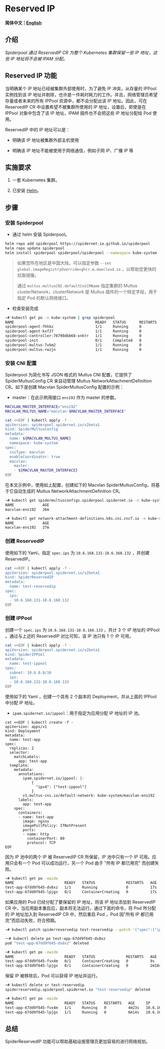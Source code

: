# Reserved IP

**简体中文** | [**English**](./reserved-ip.md)

## 介绍

*Spiderpool 通过 ReservedIP CR 为整个 Kubernetes 集群保留一些 IP 地址，这些 IP 地址将不会被 IPAM 分配。*

## Reserved IP 功能

当明确某个 IP 地址已经被集群外部使用时，为了避免 IP 冲突，从存量的 IPPool 实例找到该 IP 地址并剔除，也许是一件耗时耗力的工作。并且，网络管理员希望存量或者未来的所有 IPPool 资源中，都不会分配出该 IP 地址。因此，可在 ReservedIP CR 中设置希望不被集群所使用的 IP 地址，设置后，即使是在 IPPool 对象中包含了该 IP 地址，IPAM 插件也不会把这些 IP 地址分配给 Pod 使用。

ReservedIP 中的 IP 地址可以是：

- 明确该 IP 地址被集群外部主机使用

- 明确该 IP 地址不能被使用于网络通信，例如子网 IP、广播 IP 等

## 实施要求

1. 一套 Kubernetes 集群。

2. 已安装 [Helm](https://helm.sh/docs/intro/install/)。

## 步骤

### 安装 Spiderpool

- 通过 helm 安装 Spiderpool。

```bash
helm repo add spiderpool https://spidernet-io.github.io/spiderpool
helm repo update spiderpool
helm install spiderpool spiderpool/spiderpool --namespace kube-system  --set multus.multusCNI.defaultCniCRName="macvlan-ens192" 
```

> 如果您所在地区是中国大陆，可以指定参数 `--set global.imageRegistryOverride=ghcr.m.daocloud.io` ，以帮助您更快的拉取镜像。
>
> 通过 `multus.multusCNI.defaultCniCRName` 指定集群的 Multus clusterNetwork，clusterNetwork 是 Multus 插件的一个特定字段，用于指定 Pod 的默认网络接口。

- 检查安装完成

```bash
~# kubectl get po -n kube-system | grep spiderpool
NAME                                     READY   STATUS      RESTARTS   AGE                                
spiderpool-agent-7hhkz                   1/1     Running     0          13m
spiderpool-agent-kxf27                   1/1     Running     0          13m
spiderpool-controller-76798dbb68-xnktr   1/1     Running     0          13m
spiderpool-init                          0/1     Completed   0          13m
spiderpool-multus-7vkm2                  1/1     Running     0          13m
spiderpool-multus-rwzjn                  1/1     Running     0          13m
```

### 安装 CNI 配置

Spiderpool 为简化书写 JSON 格式的 Multus CNI 配置，它提供了 SpiderMultusConfig CR 来自动管理 Multus NetworkAttachmentDefinition CR。如下是创建 Macvlan SpiderMultusConfig 配置的示例：

- master：在此示例用接口 `ens192` 作为 master 的参数。

```bash
MACVLAN_MASTER_INTERFACE="ens192"
MACVLAN_MULTUS_NAME="macvlan-$MACVLAN_MASTER_INTERFACE"

cat <<EOF | kubectl apply -f -
apiVersion: spiderpool.spidernet.io/v2beta1
kind: SpiderMultusConfig
metadata:
  name: ${MACVLAN_MULTUS_NAME}
  namespace: kube-system
spec:
  cniType: macvlan
  enableCoordinator: true
  macvlan:
    master:
    - ${MACVLAN_MASTER_INTERFACE}
EOF
```

在本文示例中，使用如上配置，创建如下的 Macvlan SpiderMultusConfig，将基于它自动生成的 Multus NetworkAttachmentDefinition CR。

```bash
~# kubectl get spidermultusconfigs.spiderpool.spidernet.io -n kube-system
NAME             AGE
macvlan-ens192   26m

~# kubectl get network-attachment-definitions.k8s.cni.cncf.io -n kube-system
NAME             AGE
macvlan-ens192   27m
```

### 创建 ReservedIP

使用如下的 Yaml，指定 `spec.ips` 为 `10.6.168.131-10.6.168.132` ，并创建 ReservedIP。

```bash
cat <<EOF | kubectl apply -f -
apiVersion: spiderpool.spidernet.io/v2beta1
kind: SpiderReservedIP
metadata:
  name: test-reservedip
spec:
  ips:
  - 10.6.168.131-10.6.168.132
EOF
```

### 创建 IPPool

创建一个 `spec.ips` 为 `10.6.168.131-10.6.168.133` ，共计 3 个 IP 地址的 IPPool 。通过与上述的 ReservedIP 对比可知，该 IP 池只有 1 个 IP 可用。

```bash
cat <<EOF | kubectl apply -f -
apiVersion: spiderpool.spidernet.io/v2beta1
kind: SpiderIPPool
metadata:
  name: test-ippool
spec:
  subnet: 10.6.0.0/16
  ips:
  - 10.6.168.131-10.6.168.133
EOF
```

使用如下的 Yaml ，创建一个具有 2 个副本的 Deployment，并从上面的 IPPool 中分配 IP 地址。

- `ipam.spidernet.io/ippool`：用于指定为应用分配 IP 地址的 IP 池。

```shell
cat <<EOF | kubectl create -f -
apiVersion: apps/v1
kind: Deployment
metadata:
  name: test-app
spec:
  replicas: 2
  selector:
    matchLabels:
      app: test-app
  template:
    metadata:
      annotations:
        ipam.spidernet.io/ippool: |-
            {      
              "ipv4": ["test-ippool"]
            }
        v1.multus-cni.io/default-network: kube-system/macvlan-ens192
      labels:
        app: test-app
    spec:
      containers:
      - name: test-app
        image: nginx
        imagePullPolicy: IfNotPresent
        ports:
        - name: http
          containerPort: 80
          protocol: TCP
EOF
```

因为 IP 池中的两个 IP 被 ReservedIP CR 所保留，IP 池中只有一个 IP 可用。应用只会有一个 Pod 可以成功运行，另一个 Pod 由于 "所有 IP 都已用完" 而创建失败。

```bash
~# kubectl get po -owide
NAME                       READY   STATUS              RESTARTS   AGE   IP             NODE    NOMINATED NODE   READINESS GATES
test-app-67dd9f645-dv8xz   1/1     Running             0          17s   10.6.168.133   node2   <none>           <none>
test-app-67dd9f645-lpjgs   0/1     ContainerCreating   0          17s   <none>         node1   <none>           <none>
```

如果应用的 Pod 已经分配了要保留的 IP 地址，将该 IP 地址添加到 ReservedIP CR 中，当应用副本重启后，副本将无法运行。通过下面的命令，将 Pod 所分配的 IP 地址加入到 ReservedIP CR 中，然后重启 Pod ，Pod 因"所有 IP 都已用完"而启动失败，符合预期。

```bash
~# kubectl patch spiderreservedip test-reservedip --patch '{"spec":{"ips":["10.6.168.131-10.6.168.133"]}}' --type=merge

～# kubectl delete po test-app-67dd9f645-dv8xz 
pod "test-app-67dd9f645-dv8xz" deleted

~# kubectl get po -owide
NAME                       READY   STATUS              RESTARTS   AGE     IP       NODE    NOMINATED NODE   READINESS GATES
test-app-67dd9f645-fvx4m   0/1     ContainerCreating   0          9s      <none>   node2   <none>           <none>
test-app-67dd9f645-lpjgs   0/1     ContainerCreating   0          2m18s   <none>   node1   <none>           <none>
```

保留 IP 被移除后，Pod 可以获得 IP 地址并运行。

```bash
~# kubectl delete sr test-reservedip
spiderreservedip.spiderpool.spidernet.io "test-reservedip" deleted

~# kubectl get po -owide
NAME                       READY   STATUS    RESTARTS   AGE     IP             NODE    NOMINATED NODE   READINESS GATES
test-app-67dd9f645-fvx4m   1/1     Running   0          4m23s   10.6.168.133   node2   <none>           <none>
test-app-67dd9f645-lpjgs   1/1     Running   0          6m14s   10.6.168.131   node1   <none>           <none>
```

## 总结

SpiderReservedIP 功能可以帮助基础设施管理员更加容易的进行网络规划。

